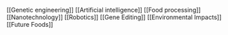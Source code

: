 [[Genetic engineering]]
[[Artificial intelligence]]
[[Food processing]]
[[Nanotechnology]]
[[Robotics]]
[[Gene Editing]]
[[Environmental Impacts]]
[[Future Foods]]
